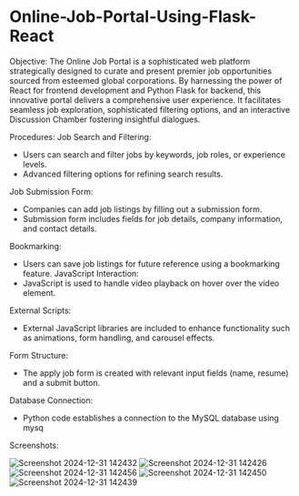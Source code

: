 # Online-Job-Portal-Using-Flask-React

Objective:
 The Online Job Portal is a sophisticated web platform strategically designed to curate 
and present premier job opportunities sourced from esteemed global corporations. By 
harnessing the power of React for frontend development and Python Flask for backend, this 
innovative portal delivers a comprehensive user experience. It facilitates seamless job 
exploration, sophisticated filtering options, and an interactive Discussion Chamber fostering 
insightful dialogues.


Procedures:
Job Search and Filtering:
- Users can search and filter jobs by keywords, job roles, or experience levels.
- Advanced filtering options for refining search results.


Job Submission Form:
- Companies can add job listings by filling out a submission form.
- Submission form includes fields for job details, company information, and contact 
details.


Bookmarking:
- Users can save job listings for future reference using a bookmarking feature.
JavaScript Interaction:
- JavaScript is used to handle video playback on hover over the video element.

External Scripts:
- External JavaScript libraries are included to enhance functionality such as animations, 
form handling, and carousel effects.


Form Structure:
- The apply job form is created with relevant input fields (name, resume) and a submit 
button.


Database Connection:
- Python code establishes a connection to the MySQL database using mysq


Screenshots:

![Screenshot 2024-12-31 142432](https://github.com/user-attachments/assets/e7a96503-e2c9-4992-9785-8f10b6575964)
![Screenshot 2024-12-31 142426](https://github.com/user-attachments/assets/49b1a9df-c8e4-4b61-aba5-570dea7c3d12)
![Screenshot 2024-12-31 142456](https://github.com/user-attachments/assets/f70213b8-7154-4f39-8f40-ba0f511a5c5d)
![Screenshot 2024-12-31 142450](https://github.com/user-attachments/assets/06433983-11f8-4a8b-b86e-f0b7c8aaff7a)
![Screenshot 2024-12-31 142439](https://github.com/user-attachments/assets/4d22061e-dafb-44a4-ad91-18c165c8ea08)
